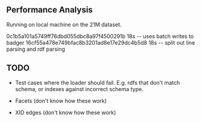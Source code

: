 ## Performance Analysis

Running on local machine on the 21M dataset.

0c1b5a101a5749ff76dbd055dbc8a97f4500291b 18s -- uses batch writes to badger
16cf55a478e749bfac8b3201ad8e17e29dc4b5d8 18s -- split out line parsing and rdf parsing

## TODO

- Test cases where the loader should fail. E.g. rdfs that don't match schema,
  or indexes against incorrect schema type.

- Facets (don't know how these work)
- XID edges (don't know how these work)
